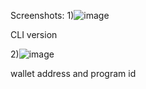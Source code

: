 Screenshots:
1)![image](https://github.com/user-attachments/assets/c1fb177d-802b-4221-b5de-ed485992f998)

CLI version

2)![image](https://github.com/user-attachments/assets/ded1d405-b779-4f87-ae8d-ff4b07fdd0c2)

wallet address and program id
